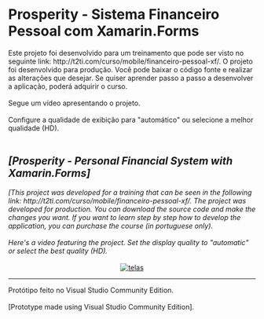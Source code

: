 <html>
						<h1>Prosperity - Sistema Financeiro Pessoal com Xamarin.Forms</h1>
	Este projeto foi desenvolvido para um treinamento que pode ser visto no seguinte 
  link: http://t2ti.com/curso/mobile/financeiro-pessoal-xf/. 
  O projeto foi desenvolvido para produção. 
  Você pode baixar o código fonte e realizar as alterações que desejar. 
  Se quiser aprender passo a passo a desenvolver a aplicação, poderá adquirir o curso.   
						<br />
						<br />
						Segue um vídeo apresentando o projeto.
						<br />
						<br />
						Configure a qualidade de exibição para "automático" ou selecione a melhor qualidade (HD).
	<br /><br />
	<h2><i>[Prosperity - Personal Financial System with Xamarin.Forms]</i></h2>
	<i>
[This project was developed for a training that can be seen in the following link: http://t2ti.com/curso/mobile/financeiro-pessoal-xf/. The project was developed for production. You can download the source code and make the changes you want. If you want to learn step by step how to develop the application, you can purchase the course (in portuguese only).
<br /><br />
Here's a video featuring the project. Set the display quality to "automatic" or select the best quality (HD).
</i>
						<br />
						<br />
							<center>	
								<a href="https://www.youtube.com/embed/tpfYKM9xCa8?rel=0">
									<img src="https://img.youtube.com/vi/tpfYKM9xCa8/maxresdefault.jpg" alt="telas" /> </a>
				</center>
							<hr />
						Protótipo feito no Visual Studio Community Edition. 
	<br /><br />
	[Prototype made using Visual Studio Community Edition].
</html>
